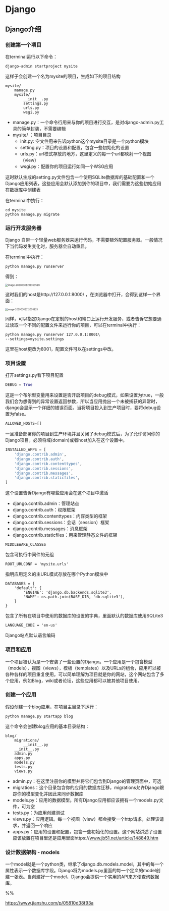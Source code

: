 # Django
## Django介绍

### 创建第一个项目

在terminal运行以下命令：

```
django-admin startproject mysite
```

这样子会创建一个名为mysite的项目，生成如下的项目结构

```
mysite/
	manage.py
	mysite/
		__init__.py
		settings.py
		urls.py
		wsgi.py
```

* manage.py：一个命令行用来与你的项目进行交互，是对django-admin.py工具的简单封装，不需要编辑
* mysite/ ：项目目录
  * init.py: 空文件用来告诉python这个mysite目录是一个python模块
  * setting.py：项目的设置和配置，包含一些初始化的设置
  * urls.py：url模式存放的地方，这里定义的每一个url都映射一个视图（view）
  * wsgi.py：配置你的项目运行如同一个WSG应用

这时默认生成的setting.py文件包含一个使用SQLite数据库的基础配置和一个Django应用列表，这些应用会默认添加到你的项目中，我们需要为这些初始应用在数据库中创建表

在terminal中执行：

```
cd mysite
python manage.py migrate
```



### 运行开发服务器

Django 自带一个轻量web服务器来运行代码，不需要额外配置服务器。一般情况下当代码发生变化时，服务器会自动重启。

在terminal中执行：

```
python manage.py runserver
```

得到：

<img src="C:\Users\Wenyue Wang\AppData\Roaming\Typora\typora-user-images\image-20200306212350599.png" alt="image-20200306212350599" style="zoom:53%;" />

这时我们的host是http://127.0.0.1:8000/ ，在浏览器中打开，会得到这样一个界面：

<img src="C:\Users\Wenyue Wang\AppData\Roaming\Typora\typora-user-images\image-20200306212003825.png" alt="image-20200306212003825" style="zoom:50%;" />

同样，可以指定Django在定制的host和端口上运行开发服务，或者告诉它想要通过读取一个不同的配置文件来运行你的项目，可以在terminal中执行：

```
python manage.py runserver 127.0.0.1:8001\
--settings=mysite.settings
```

这里在host更改为8001，配置文件可以在settings中改。



### 项目设置

打开settings.py看下项目配置

```python
DEBUG = True
```

这是一个布尔型变量用来设置是否开启项目的debug模式，如果设置为true，一般我们会为想得到的异常设置返回参数，所以当应用抛出一个未被捕获的异常时，django会显示一个详细的错误页面。当将项目投入到生产项目时，要将debug设置为false。

```python
ALLOWED_HOSTS=[]
```

一旦准备部署你的项目到生产环境并且关闭了debug模式后，为了允许访问你的Django项目，必须将域(domain)或者host加入在这个设置中。

```python
INSTALLED_APPS = [
    'django.contrib.admin',
    'django.contrib.auth',
    'django.contrib.contenttypes',
    'django.contrib.sessions',
    'django.contrib.messages',
    'django.contrib.staticfiles',
]
```

这个设置告诉Django有哪些应用会在这个项目中激活

* django.contrib.admin：管理站点
* django.contrib.auth：权限框架
* django.contrib.contenttypes：内容类型的框架
* django.contrib.sessions：会话（session）框架
* django.contrib.messages：消息框架
* django.contrib.staticfiles：用来管理静态文件的框架

```
MIDDLEWARE_CLASSES
```

包含可执行中间件的元组

```
ROOT_URLCONF = 'mysite.urls'
```

指明应用定义的主URL模式存放在哪个Python模块中

```
DATABASES = {
    'default': {
        'ENGINE': 'django.db.backends.sqlite3',
        'NAME': os.path.join(BASE_DIR, 'db.sqlite3'),
    }
}
```

包含了所有在项目中使用的数据库的设置的字典，里面默认的数据库使用SQLite3

```
LANGUAGE_CODE = 'en-us'
```

Django站点默认语言编码



### 项目和应用

一个项目被认为是一个安装了一些设置的Django。一个应用是一个包含模型（models），视图（views），模板（templates）以及URLs的组合，应用可以被各种各样的项目重复使用。可以简单理解为项目就是你的网站，这个网站包含了多个应用，例如Blog，wiki或者论坛，这些应用都可以被其他项目使用。



### 创建一个应用

假设创建一个blog应用，在项目主目录下运行：

```
python manage.py startapp blog
```

这个命令会创建blog应用的基本目录结构：

```
blog/
    migrations/
        __init__.py
	__init__.py
    admin.py
    apps.py
    models.py
    tests.py
    views.py
```

* admin.py：在这里注册你的模型并将它们包含到Django的管理页面中，可选
* migrations：这个目录包含你的应用的数据库迁移，migrations允许Django跟踪你的模型变化并因此来同步数据库
* models.py：应用的数据模型。所有Django应用都应该拥有一个models.py文件，可为空
* tests.py：为应用创建测试
* views.py：应用逻辑。每一个视图（view）都会接受一个http请求，处理该请求，并返回一个响应
* apps.py：应用的设置和配置，包含一些初始化的设置。这个网站讲述了设置应该放置在项目里还是应用里面https://www.jb51.net/article/148849.htm



### 设计数据架构 - models

一个model就是一个python类，继承了django.db.models.model，其中的每一个属性表示一个数据库字段。Django将为models.py里面的每一个定义的model创建一张表。当创建好一个model，Django会提供一个实用的API来方便查询数据库。

%% 

https://www.jianshu.com/p/05810d38f93a